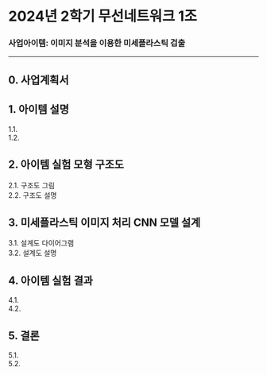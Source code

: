 # 2024년 2학기 무선네트워크 1조

### 사업아이템: 이미지 분석을 이용한 미세플라스틱 검출

---

## 0. 사업계획서

## 1. 아이템 설명<br/>

1.1. <br/>
1.2. <br/>

## 2. 아이템 실험 모형 구조도<br/>

2.1. 구조도 그림<br/>
2.2. 구조도 설명<br/>

## 3. 미세플라스틱 이미지 처리 CNN 모델 설계<br/>

3.1. 설계도 다이어그램<br/>
3.2. 설계도 설명<br/>

## 4. 아이템 실험 결과<br/>

4.1. <br/>
4.2. <br/>

## 5. 결론<br/>

5.1.<br/>
5.2.<br/>
